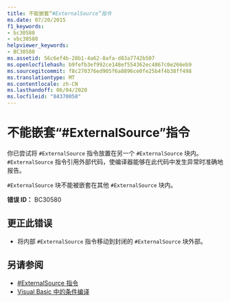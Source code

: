```yaml
---
title: 不能嵌套“#ExternalSource”指令
ms.date: 07/20/2015
f1_keywords:
- bc30580
- vbc30580
helpviewer_keywords:
- BC30580
ms.assetid: 56c6ef4b-28b1-4a62-8afa-d83a7742b507
ms.openlocfilehash: b9fefb3ef992ce148ef554362ec4867c0e266eb9
ms.sourcegitcommit: f8c270376ed905f6a8896ce0fe25b4f4b38ff498
ms.translationtype: MT
ms.contentlocale: zh-CN
ms.lasthandoff: 06/04/2020
ms.locfileid: "84370058"
---
```

# <a name="externalsource-directives-cannot-be-nested"></a>不能嵌套“#ExternalSource”指令
你已尝试将 `#ExternalSource` 指令放置在另一个 `#ExternalSource` 块内。 `#ExternalSource` 指令引用外部代码，使编译器能够在此代码中发生异常时准确地报告。  
  
 `#ExternalSource` 块不能被嵌套在其他 `#ExternalSource` 块内。  
  
 **错误 ID：** BC30580  
  
## <a name="to-correct-this-error"></a>更正此错误  
  
- 将内部 `#ExternalSource` 指令移动到封闭的 `#ExternalSource` 块外部。  
  
## <a name="see-also"></a>另请参阅

- [#ExternalSource 指令](../language-reference/directives/externalsource-directive.md)
- [Visual Basic 中的条件编译](../programming-guide/program-structure/conditional-compilation.md)
